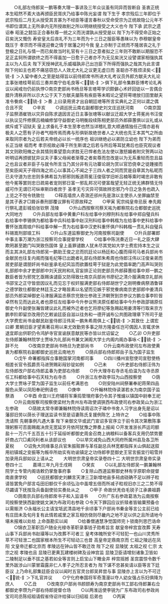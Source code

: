 <!-- { "loadSidebar": true } -->
　　○礼部左侍郎吴一鹏等奏大理一事讲及三年众议虽有同异而皆断自  圣衷正统本生昭然不紊大诰再颁臣民胥庆乃给事中陈光妄谓  陛下生于  孝宗殁后三年即位于  武宗殁后二月无从授受其言甚为不经臣等谨言春秋以受命受宗为正统故隐公元年不书即位谓其上无所承内无所授故削之所以明继统授受之大义也今  陛下承  武宗之遗诏奉  昭圣之懿旨正合春秋尊一统之义而洸谓孰从授受是以  陛下为不得受命正始之召矣洸又慨伤  寿安皇太后丧礼不为三年而为十三日之服臣等愚昧以为  恭穆献皇帝既压于  孝宗而不得遂迎餋之情于居藩之时今我  皇上亦制于正统而不隆居丧之礼于登极之日礼与情一而已矣故当时礼官有十三日之意者拟之三年则不敢断以期服恐不足正孟轲所谓欲终之而不得虽加一日愈于己者亦不为无见矣洸又设譬谓家相强执其主以为人后夫  陛下天授神武礼乐威福孰非己出岂臣下所得而强执之哉其为此言谓  陛下何如主也若不痛惩窃恐人人效尤大礼之议更无虚日而  圣聪亦不胜烦渎矣＜锍-釒＞入留中者久之至是姑得旨以前侍郎席书所进大礼考议员外郎方献夫大礼论主事张璁桂萼前后三奏并南宁伯毛良等＜锍-釒＞俱下礼部令集群臣博考论礼再议以闻戒勿仍前执悖○南京吏部尚书杨旦等言璁萼学识颇僻心术奸回徒以一言偶合腊升清秩非所以示大公于天下方献夫屡陈有疾臣等未暇论之望将萼璁放归田里献夫准令餋病＜锍-釒＞奏  上曰录用贤才出自朝廷璁等所言实典礼之正何以谓之偶合且不究
　　○辛亥
　　○调巡抚云南右副都御史刘文庄巡抚河南
　　○南京国子监祭酒崔铣以灾异自陈求退因言近日主事张璁等以献议迁超大学士蒋冕尚书汪俊以执议见忤修撰吕楠编修邹守益御史马明衡段续陈相吏部员外郎薛蕙俱以议礼或从摈斥或下诏狱夫  皇上求备礼于本生至孝也然当详稽礼意大顺通情独任己情亦曷有极夫人之愿有子孙者气相传焉而弗与形俱斩故绝世者人之大统也先王本其气之所由来取同宗者为之后若夫帝统必以长一统序也  祖训继绝必以弟防立幼也  陛下为弟而长正当继  祖而考  孝宗视故必降于所生斯谓之后若与所后等耳犹弗后也臣究观议者其文则欧阳脩之余其情则乘望意向求胜无已悍者危法左使以激怒媚者附灾贺两以动听明诏再颁彼犹异议夫子事父母闻者渐尊之者矣尊而忽改是以为无系重轻而忽且益之也且议者非臣子与就令所言当乃其分非有元功寨论胡为赏以官恐侥幸之徒踵接而至矣臣闻天子得四海之欢心以事其心不闻之于三四人者之同而赏是自章其为私昵而已夫守道为忠忠则多拂希旨为邪邪则叛道蒋冕汪俊宿学旧听吕楠等乘时竭忠非敢有他今冕等罢则忠日疏易者宠则邪日富一邪乱邦况可便富哉望无轻正统无拂群情无恃威可作无谓已可纵审斯四者庶于  圣孝无亏灾异可弭故辨忠邪乃今日之急务也疏入  上览之不悦令铣致仕
　　○释高墙庶人奇潡还邠州先是潡以主使杀人坐罪幽禁至是其子表才□屑诉奏刑部覆议罪有可原故释之
　　○甲寅  宪宗纯皇帝忌辰  奉先殿行祭礼遣彭城伯张钦祭  茂陵
　　○升山西按察司蔡天祐为都察院右佥都御史巡抚大同地方
　　○升兵部左给事中黄重户科左给事中刘穆刑科左给事中郑自璧兵科右给事中李锡俱为都给事中兵科给事中赵汉刑科给事中韩楷为左给事中吏科给事中曹怀张嵩周琅户科给事中解一贯为右给事中汉吏科重怀俱户科韩楷一贯礼科自璧兵科锡嵩刑部琅工科
　　○升山东道监察御史为河南按察司副使
　　○升兵部署郎中事主事万潮为浙江按察司佥事提督学校
　　○给事中陈洸奏近日一礼之臣大肆欺罔甚至跪门叫哭致伤国体  皇上虽罪谴数人犹未尽其党如大学士费宏持本生之议而主其决礼部左侍郎吴一鹏助王俊之忿而抗廷论以杨廷和心腹而得司马者兵部尚书金献民也往复内阁而强毛纪等已出跪者礼部右侍郎朱希周也侍郎汪伟以汪俊亲弟而居吏部是谓朋奸尚书赵鉴承毛纪风旨而欲置桂萼于狱是为此党倡率跪门高声叫哭则礼部郎中余才吏部郎中刘天民附和礼官妄排正论则吏部员外郎薛蕙给事中郑一鹏之数臣者皆为邪党乞亟赐诛谴臣又防得致仕南京兵部尚书廖纪之清介服满南京礼部尚书邵宝之正守皆尝因议礼而见忘于权奸服满吏部右侍郎胡世宁之刚明餋病祭酒鲁铎之德学致仕都御史林廷玉之才略皆素以名望而见嫉于邪党餋病南京吏部郎中姜清兵部员外郎梁焯御史马津服满监丞蔡宗兖致仕参政王济朝贺到京参议方鹏佥事李阶皆卓然有见而达此礼者也原任左给事中今升参议熊浃原任都给事中今升参政邵锡原任御史今升副使张瀚皆建议此礼而被外迁者也乞将廖纪等急赐起用姜清等行取来京方鹏李阶即留京改用仍乞敕谕廷臣自滋以往务和一德开诚布公共图政理章下所司于是大学费宏尚书金献民赵鉴侍郎汪伟吴一鹏朱希周俱上＜锍-釒＞其致仕  上谓宏曰卿  累朝旧臣才望素著召用以来尤效勤劳多事之除方隆委任岂可偶因人言辄求休退宜即出供职仍令鸿胪寺官宣谕朕意献民等亦皆以优诏留之
　　○乙卯
○升吏部左侍郎兼翰林院学士贾咏为礼部尚书兼文渊阁大学士内阁内阁办事咏＜锍-釒＞辞不允
　　○改南京吏部尚书杨旦为吏部尚书
　　○升云南布政使司左布政使黄衷为都察院右副都御史巡抚云南地方
　　○荫兵部右侍郎郑岳子泓为国子监生
　　○戊午  命署都指挥佥事鲍国掌河南都司事
　　○四川播州宣慰使司宣慰使杨相差长官令孤爵贡马进贺赐彩叚钞锭如例
　　○己未
　　○升吏部右侍郎汪伟为左侍郎改户部右侍郎孟春为吏部右侍郎
　　○升大理寺右寺丞毛伯温为左寺丞原任工科都给事中石天柱为右寺丞
　　○升浙江左参政李珏为山西按察使
　　○荫大学士贾咏子萱为国子监生以前任考满恩也
　　○则安陆州祠祭署奉祀蒋荣四品服色从荣以凤阳奉祀例请也
　　○庚申
　　○升翰林院侍读湛若水为南京国子监祭酒
　　○辛酉  命宜川王府辅将军秉捣管理府事仍令其子惟爈以镇国中尉奉王祀
　　○升云南按察司按察使梁材为贵州左布政使调狭西布政使司右参政吴山为浙江左参政
　　○荫故太常寺卿兼翰林院侍读周诏次子璘中书舍人习字出身先是诏以藩邸旧劳以荫长子理送监读书至是诏妻陈氏复援例陈乞  上特许之
　　○给事中陈洗请照  先朝事例凡遇大事  陛下亲御文华或武门宣诏多官序立于前令其次第敷陈事理躬察可否面赐裁决庶无宽延岁月依阿犹豫之弊奏上报闻
○开发淮浙长芦运司额盐十一万六千五百五十引于延绥听都御史周金召商上纳粮料以备客兵支用仍禁势要奸商占穴□禼冈利者从该部议也
　　○以旱灾减免山西大同府所属州县及各卫所夏税
　　○诏免大同缘事总兵官朱振赃罪与革任副总兵林宽都指挥关山俱起送叙用初镇城之变振等为叛卒所劫实有劝谕镇定之功侍郎李昆御史王官言振宜行昭雪并加录用兵部如议上请从之
　　大明世宗肃皇帝实录卷四十二
大明世宗肃皇帝实录卷四十三
　　嘉靖三年九月壬戌朔
　　○癸亥
　　○以礼部左侍郎吴一鹏兼翰林院学士专管内阁诰敕仍掌詹事府事
　　○复除山西道监察御史林有孚原职命提督南直隶学校
　　○巡抚都御史刘麟言天津三卫新增地亩多舄卤硗确不足以辨子粒请皆罢免户部言屯田旧额仅千余顷弘治中虽增五倍而所减子粒视旧亦三之二势不得尽蠲请下抚按及兵备副使验实奏处从之
　　○甲子  命故伏羌伯毛锐子江承袭祖爵
　　○荫南京兵部右侍郎席书子和入监请书
　　○升广东右参政葛浩为云南按察司按察使狭西副使姚文渊为布政司右参政
○令天下罪囚应议折赎者皆输粟预备仓以需赈济
○永福长公主请宝坻武清县地千余顷事下户部尚书秦金等言公主前已给有庄田未及旬月复有此情若戚里之家互相仿傚则尽畿内之地不足以供之且所请地今堪未报难以处给  上命亟勘实以闻
　　○给番僧通慧净觉国师完卜锁南列思巴诰命
　　○锦衣卫革职百户随全光禄寺革职录事钱子勋希旨言  献皇帝梓宫宜改葬  天寿山事下兵部尚书赵璜等以为改葬不可者三  皇考体魄所安不可轻犯一也山川灵秀所萃不可轻泄二也国家根本所生不可轻动三也昔  高皇帝定鼎南京而  仁祖之陵远在凤阳  文皇帝迁都北京而  孝陵远在钟山皆不敢迁改  陛下之视  显陵犹  太祖之视  仁宗  太宗之视  孝陵也且  显陵已更黄瓦建楼树碑及设神宫监  显陵卫臣请增刻诸象卫皆如  二陵制足以垂不拔之基若如全等言则上启宝山下瞰金井  梓宫摇撼  圣宫震惊令数千里外跋涉山川蒙冒霜露非仁人孝子之所忍言者为  陛下谋不忠甚矣请以臣等言下廷臣议  上乃命礼部集廷臣会议以闻时五官灵台郎吴昇尝与事  显陵亦上言以为不可迁＜锍-釒＞下礼官并议
　　○宁化府奉国将军奇灠漫以夺人幼女强占乐妇俱降为庶人
　　○乙丑
　　○改南京户部尚书颜颐寿为南京吏部尚书工部右侍郎兼右佥都御史李瓒为户部右侍郎提督仓场
　　○以两淮运使李锐为广东布政司右参政尚宝司司丞陈绍祖请假省侍诏许给驿以归绍祖  后弟也
　　○丙寅
